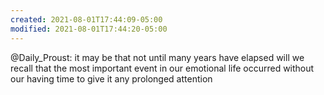 ```yaml
---
created: 2021-08-01T17:44:09-05:00
modified: 2021-08-01T17:44:20-05:00
---
```


@Daily_Proust: it may be that not until many years have elapsed will we recall that the most important event in our emotional life occurred without our having time to give it any prolonged attention
